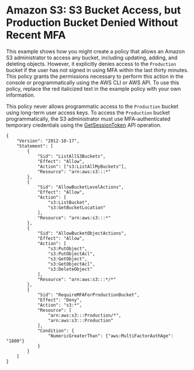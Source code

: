 # Amazon S3: S3 Bucket Access, but Production Bucket Denied Without Recent MFA<a name="reference_policies_examples_s3_full-access-except-production"></a>

This example shows how you might create a policy that allows an Amazon S3 administrator to access any bucket, including updating, adding, and deleting objects\. However, it explicitly denies access to the `Production` bucket if the user has not signed in using MFA within the last thirty minutes\. This policy grants the permissions necessary to perform this action in the console or programmatically using the AWS CLI or AWS API\. To use this policy, replace the red italicized text in the example policy with your own information\.

This policy never allows programmatic access to the `Production` bucket using long\-term user access keys\. To access the `Production` bucket programmatically, the S3 administrator must use MFA\-authenticated temporary credentials using the [GetSessionToken](id_credentials_temp_request.md#api_getsessiontoken) API operation\.

```
{
    "Version": "2012-10-17",
    "Statement": [
        {
            "Sid": "ListAllS3Buckets",
            "Effect": "Allow",
            "Action": ["s3:ListAllMyBuckets"],
            "Resource": "arn:aws:s3:::*"
        },
        {
            "Sid": "AllowBucketLevelActions",
            "Effect": "Allow",
            "Action": [
                "s3:ListBucket",
                "s3:GetBucketLocation"
            ],
            "Resource": "arn:aws:s3:::*"
        },
        {
            "Sid": "AllowBucketObjectActions",
            "Effect": "Allow",
            "Action": [
                "s3:PutObject",
                "s3:PutObjectAcl",
                "s3:GetObject",
                "s3:GetObjectAcl",
                "s3:DeleteObject"
            ],
            "Resource": "arn:aws:s3:::*/*"
        },
        {
            "Sid": "RequireMFAForProductionBucket",
            "Effect": "Deny",
            "Action": "s3:*",
            "Resource": [
                "arn:aws:s3:::Production/*",
                "arn:aws:s3:::Production"
            ],
            "Condition": {
                "NumericGreaterThan": {"aws:MultiFactorAuthAge": "1800"}
            }
        }
    ]
}
```